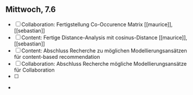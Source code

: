 

## Mittwoch, 7.6
- [ ] Collaboration: Fertigstellung Co-Occurence Matrix [[maurice]], [[sebastian]]
- [ ] Content: Fertige Distance-Analysis mit cosinus-Distance [[maurice]], [[sebastian]]
- [ ]  Content: Abschluss Recherche zu möglichen Modellierungsansätzen für content-based recommendation
- [ ] Collaboration: Abschluss Recherche mögliche Modellierungsansätze für Collaboration
- [  ]
- 